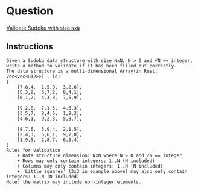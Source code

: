 ﻿# Question

[Validate Sudoku with size `NxN`](https://www.codewars.com/kata/540afbe2dc9f615d5e000425/train/csharp)

## Instructions
    Given a Sudoku data structure with size NxN, N > 0 and √N == integer, write a method to validate if it has been filled out correctly.
    The data structure is a multi-dimensional Array(in Rust: Vec<Vec<u32>>) , ie:
    [
        [7,8,4,  1,5,9,  3,2,6],
        [5,3,9,  6,7,2,  8,4,1],
        [6,1,2,  4,3,8,  7,5,9],
        
        [9,2,8,  7,1,5,  4,6,3],
        [3,5,7,  8,4,6,  1,9,2],
        [4,6,1,  9,2,3,  5,8,7],
        
        [8,7,6,  3,9,4,  2,1,5],
        [2,4,3,  5,6,1,  9,7,8],
        [1,9,5,  2,8,7,  6,3,4]
    ]
    Rules for validation
        + Data structure dimension: NxN where N > 0 and √N == integer
        + Rows may only contain integers: 1..N (N included)
        + Columns may only contain integers: 1..N (N included)
        + 'Little squares' (3x3 in example above) may also only contain integers: 1..N (N included)
    Note: the matrix may include non-integer elements.